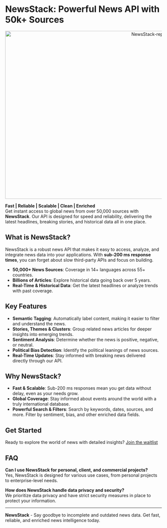 # NewsStack: Powerful News API with 50k+ Sources

<div align="center">
    <img src="https://github.com/user-attachments/assets/8feaddba-3511-42b1-aa5c-bbcb219b0fe1" alt="NewsStack-repo-banner" width="960" height="540">
</div>

**Fast | Reliable | Scalable | Clean | Enriched**  
Get instant access to global news from over 50,000 sources with **NewsStack**. Our API is designed for speed and reliability, delivering the latest headlines, breaking stories, and historical data all in one place.

## What is NewsStack?

NewsStack is a robust news API that makes it easy to access, analyze, and integrate news data into your applications. With **sub-200 ms response times**, you can forget about slow third-party APIs and focus on building.

- **50,000+ News Sources**: Coverage in 14+ languages across 55+ countries.
- **Billions of Articles**: Explore historical data going back over 5 years.
- **Real-Time & Historical Data**: Get the latest headlines or analyze trends with past coverage.

## Key Features

- **Semantic Tagging**: Automatically label content, making it easier to filter and understand the news.
- **Stories, Themes & Clusters**: Group related news articles for deeper insights into emerging trends.
- **Sentiment Analysis**: Determine whether the news is positive, negative, or neutral.
- **Political Bias Detection**: Identify the political leanings of news sources.
- **Real-Time Updates**: Stay informed with breaking news delivered directly through our API.

## Why NewsStack?

- **Fast & Scalable**: Sub-200 ms responses mean you get data without delay, even as your needs grow.
- **Global Coverage**: Stay informed about events around the world with a truly international database.
- **Powerful Search & Filters**: Search by keywords, dates, sources, and more. Filter by sentiment, bias, and other enriched data fields.

## Get Started

Ready to explore the world of news with detailed insights? [Join the waitlist](https://newsstack.com)

## FAQ

**Can I use NewsStack for personal, client, and commercial projects?**  
Yes, NewsStack is designed for various use cases, from personal projects to enterprise-level needs.

**How does NewsStack handle data privacy and security?**  
We prioritize data privacy and have strict security measures in place to protect your information.

---

**NewsStack** - Say goodbye to incomplete and outdated news data. Get fast, reliable, and enriched news intelligence today.
